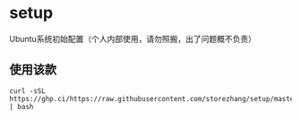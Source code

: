 # setup
Ubuntu系统初始配置（个人内部使用，请勿照搬，出了问题概不负责）

## 使用该款
```shell
curl -sSL https://ghp.ci/https://raw.githubusercontent.com/storezhang/setup/master/setup.sh | bash
```
